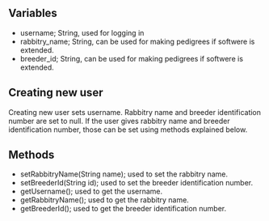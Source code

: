 ## Variables

- username; String, used for logging in
- rabbitry_name; String, can be used for making pedigrees if softwere is extended.
- breeder_id; String, can be used for making pedigrees if softwere is extended.

## Creating new user

Creating new user sets username. Rabbitry name and breeder identification number are set to null. If the user gives rabbitry name and breeder identification 
number, those can be set using methods explained below.

## Methods

- setRabbitryName(String name); used to set the rabbitry name.
- setBreederId(String id); used to set the breeder identification number.
- getUsername(); used to get the username.
- getRabbitryName(); used to get the rabbitry name.
- getBreederId(); used to get the breeder identification number. 
